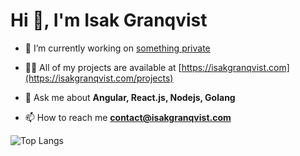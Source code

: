 <h1>Hi 👋, I'm Isak Granqvist</h1>

- 🔭 I’m currently working on [something private](https://github.com/isakgranqvist2021?tab=repositories)

- 👨‍💻 All of my projects are available at [https://isakgranqvist.com](https://isakgranqvist.com/projects)

- 💬 Ask me about **Angular, React.js, Nodejs, Golang**

- 📫 How to reach me **contact@isakgranqvist.com**

![Top Langs](https://github-readme-stats.vercel.app/api/top-langs/?username=isakgranqvist2021&langs_count=5&hide=scss,html,ejs,handlebars,css)
